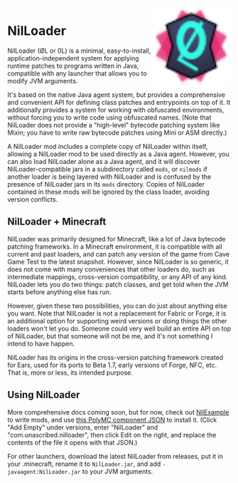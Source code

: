 <img src="nilloader.svg" width="180px" align="right"/>

# NilLoader

NilLoader (ØL or 0L) is a minimal, easy-to-install, application-independent system for applying
runtime patches to programs written in Java, compatible with any launcher that allows you to modify
JVM arguments.

It's based on the native Java agent system, but provides a comprehensive and convenient API for
defining class patches and entrypoints on top of it. It additionally provides a system for working
with obfuscated environments, without forcing you to write code using obfuscated names. (Note that
NilLoader does not provide a "high-level" bytecode patching system like Mixin; you have to write
raw bytecode patches using Mini or ASM directly.)

A NilLoader mod includes a complete copy of NilLoader within itself, allowing a NilLoader mod to be
used directly as a Java agent. However, you can also load NilLoader alone as a Java agent, and it
will discover NilLoader-compatible jars in a subdirectory called `mods`, or `nilmods` if another
loader is being layered with NilLoader and is confused by the presence of NilLoader jars in its
`mods` directory. Copies of NilLoader contained in these mods will be ignored by the class loader,
avoiding version conflicts.

## NilLoader + Minecraft

NilLoader was primarily designed for Minecraft, like a lot of Java bytecode patching frameworks. In
a Minecraft environment, it is compatible with all current and past loaders, and can patch any
version of the game from Cave Game Test to the latest snapshot. However, since NilLoader is so
generic, it does not come with many conveniences that other loaders do, such as intermediate
mappings, cross-version compatibility, or any API of any kind. NilLoader lets you do two things:
patch classes, and get told when the JVM starts before anything else has run.

However, given these two possibilities, you can do just about anything else you want. Note that
NilLoader is not a replacement for Fabric or Forge, it is an additional option for supporting weird
versions or doing things the other loaders won't let you do. Someone could very well build an entire
API on top of NilLoader, but that someone will not be me, and it's not something I intend to have
happen.

NilLoader has its origins in the cross-version patching framework created for Ears, used for its
ports to Beta 1.7, early versions of Forge, NFC, etc. That is, more or less, its intended purpose.

## Using NilLoader

More comprehensive docs coming soon, but for now, check out [NilExample](https://git.sleeping.town/unascribed/NilExample)
to write mods, and use [this PolyMC component JSON](https://unascribed.com/f/fe34706c/com.unascribed.nilloader.json)
to install it. (Click "Add Empty" under versions, enter "NilLoader" and
"com.unascribed.nilloader", then click Edit on the right, and replace the contents
of the file it opens with that JSON.)

For other launchers, download the latest NilLoader from releases,
put it in your .minecraft, rename it to `NilLoader.jar`, and add
`-javaagent:NilLoader.jar` to your JVM arguments.
